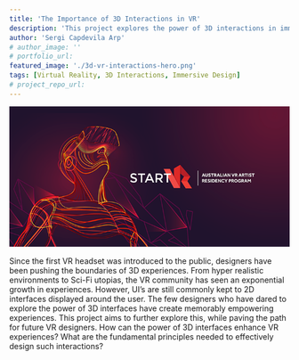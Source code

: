 ```yaml
---
title: 'The Importance of 3D Interactions in VR'
description: 'This project explores the power of 3D interactions in immersive environments with the objective of enhancing the overall experience. Additionally, a set of guidelines has been created to guide VR designers to effective 3D interaction design.'
author: 'Sergi Capdevila Arp'
# author_image: ''
# portfolio_url: 
featured_image: './3d-vr-interactions-hero.png'
tags: [Virtual Reality, 3D Interactions, Immersive Design]
# project_repo_url: 
---
```


![](./3d-vr-interactions-hero.png)

Since the first VR headset was introduced to the public, designers have been pushing the boundaries of 3D experiences. From hyper realistic environments to Sci-Fi utopias, the VR community has seen an exponential growth in experiences. However, UI’s are still commonly kept to 2D interfaces displayed around the user. The few designers who have dared to explore the power of 3D interfaces have create memorably empowering experiences. This project aims to further explore this, while paving the path for future VR designers. How can the power of 3D interfaces enhance VR experiences? What are the fundamental principles needed to effectively design such interactions?
